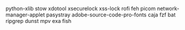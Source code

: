 python-xlib stow xdotool xsecurelock xss-lock rofi feh picom network-manager-applet pasystray adobe-source-code-pro-fonts caja fzf bat ripgrep dunst mpv exa fish
